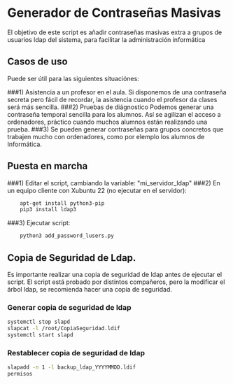 # Generador de Contraseñas Masivas

El objetivo de este script es añadir contraseñas masivas extra a grupos de usuarios ldap del sistema,
para facilitar la administración informática

## Casos de uso

Puede ser útil para las siguientes situaciónes:

###1) Asistencia a un profesor en el aula.
    Si disponemos de una contraseña secreta pero fácil de recordar, la asistencia cuando el profesor da clases será más sencilla.
###2) Pruebas de diágnostico 
    Podemos generar una contraseña temporal sencilla para los alumnos. Así se agilizan el acceso a ordenadores, práctico cuando muchos alumnos están realizando una prueba.
###3)
    Se pueden generar contraseñas para grupos concretos que trabajen mucho con ordenadores, como por elemplo los alumnos de Informática.


## Puesta en marcha

###1) Editar el script, cambiando la variable: "mi_servidor_ldap"
###2) En un equipo cliente con Xubuntu 22 (no ejecutar en el servidor): 
```bash
    apt-get install python3-pip
    pip3 install ldap3
```
###3) Ejecutar script: 
```bash
    python3 add_password_lusers.py
```

## Copia de Seguridad de Ldap.

Es importante realizar una copia de seguridad de ldap antes de ejecutar el script.
El script está probado por distintos compañeros, pero la modificar el árbol ldap, se recomienda hacer una copia de seguridad.

### Generar copia de seguridad de ldap
```bash
systemctl stop slapd                   
slapcat -l /root/CopiaSeguridad.ldif    
systemctl start slapd                                                                    
```

### Restablecer copia de seguridad de ldap
```bash
slapadd -n 1 -l backup_ldap_YYYYMMDD.ldif
permisos
```

